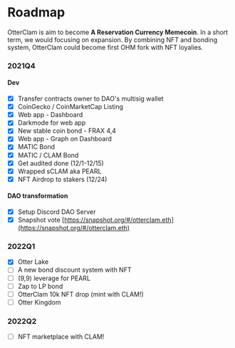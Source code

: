 # Roadmap

OtterClam is aim to become **A Reservation Currency Memecoin**. In a short term, we would focusing on expansion. By combining NFT and bonding system, OtterClam could become first OHM fork with NFT loyalies.

### 2021Q4 <a href="#2021q4" id="2021q4"></a>

#### Dev <a href="#dev" id="dev"></a>

* [x] Transfer contracts owner to DAO's multisig wallet
* [x] CoinGecko / CoinMarketCap Listing
* [x] Web app - Dashboard
* [x] Darkmode for web app
* [x] New stable coin bond - FRAX 4,4
* [x] Web app - Graph on Dashboard
* [x] MATIC Bond
* [x] MATIC / CLAM Bond
* [x] Get audited done (12/1-12/15)
* [x] Wrapped sCLAM aka PEARL
* [x] NFT Airdrop to stakers (12/24)

#### DAO transformation <a href="#dao-transformation" id="dao-transformation"></a>

* [x] Setup Discord DAO Server
* [x] Snapshot vote [https://snapshot.org/#/otterclam.eth](https://snapshot.org/#/otterclam.eth)

### 2022Q1 <a href="#2022q1" id="2022q1"></a>

* [x] Otter Lake
* [ ] A new bond discount system with NFT
* [ ] (9,9) leverage for PEARL
* [ ] Zap to LP bond
* [ ] OtterClam 10k NFT drop (mint with CLAM!)
* [ ] Otter Kingdom

### 2022Q2 <a href="#2022q2" id="2022q2"></a>

* [ ] NFT marketplace with CLAM!

